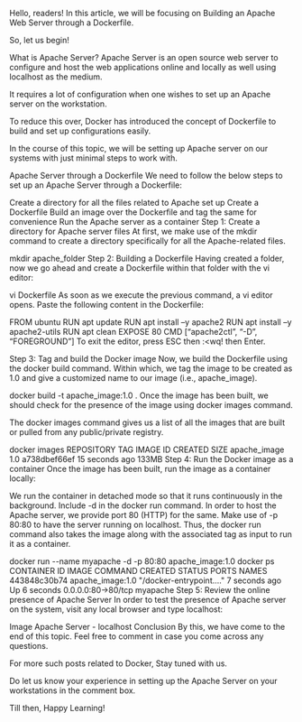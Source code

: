 Hello, readers! In this article, we will be focusing on Building an Apache Web Server through a Dockerfile.

So, let us begin!

What is Apache Server?
Apache Server is an open source web server to configure and host the web applications online and locally as well using localhost as the medium.

It requires a lot of configuration when one wishes to set up an Apache server on the workstation.

To reduce this over, Docker has introduced the concept of Dockerfile to build and set up configurations easily.

In the course of this topic, we will be setting up Apache server on our systems with just minimal steps to work with.

Apache Server through a Dockerfile
We need to follow the below steps to set up an Apache Server through a Dockerfile:

Create a directory for all the files related to Apache set up
Create a Dockerfile
Build an image over the Dockerfile and tag the same for convenience
Run the Apache server as a container
Step 1: Create a directory for Apache server files
At first, we make use of the mkdir command to create a directory specifically for all the Apache-related files.

mkdir apache_folder
Step 2: Building a Dockerfile
Having created a folder, now we go ahead and create a Dockerfile within that folder with the vi editor:

vi Dockerfile
As soon as we execute the previous command, a vi editor opens. Paste the following content in the Dockerfile:

FROM ubuntu 
RUN apt update 
RUN apt install –y apache2 
RUN apt install –y apache2-utils 
RUN apt clean 
EXPOSE 80
CMD [“apache2ctl”, “-D”, “FOREGROUND”]
To exit the editor, press ESC then :<wq! then Enter.

Step 3: Tag and build the Docker image
Now, we build the Dockerfile using the docker build command. Within which, we tag the image to be created as 1.0 and give a customized name to our image (i.e., apache_image).

docker build -t apache_image:1.0 .
Once the image has been built, we should check for the presence of the image using docker images command.

The docker images command gives us a list of all the images that are built or pulled from any public/private registry.

docker images
REPOSITORY                                                      TAG                 IMAGE ID            CREATED             SIZE
apache_image                                                     1.0                 a738dbef66ef        15 seconds ago      133MB
Step 4: Run the Docker image as a container
Once the image has been built, run the image as a container locally:

We run the container in detached mode so that it runs continuously in the background. Include -d in the docker run command.
In order to host the Apache server, we provide port 80 (HTTP) for the same. Make use of -p 80:80 to have the server running on localhost.
Thus, the docker run command also takes the image along with the associated tag as input to run it as a container.

docker run --name myapache -d -p 80:80 apache_image:1.0
docker ps
CONTAINER ID        IMAGE               COMMAND                  CREATED             STATUS              PORTS                NAMES
443848c30b74        apache_image:1.0     "/docker-entrypoint.…"   7 seconds ago       Up 6 seconds        0.0.0.0:80->80/tcp   myapache
Step 5: Review the online presence of Apache Server
In order to test the presence of Apache server on the system, visit any local browser and type localhost:

Image
Apache Server - localhost
Conclusion
By this, we have come to the end of this topic. Feel free to comment in case you come across any questions.

For more such posts related to Docker, Stay tuned with us.

Do let us know your experience in setting up the Apache Server on your workstations in the comment box.

Till then, Happy Learning!